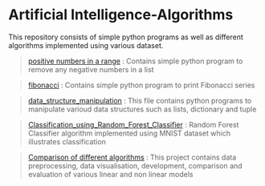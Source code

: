 # Artificial Intelligence-Algorithms

This repository consists of simple python programs as well as different algorithms implemented using various dataset.

> [positive numbers in a range](https://github.com/philo-shoby/AI-Algorithms/blob/master/positive%20numbers%20in%20a%20range) : Contains simple python program to remove any negative numbers in a list

> [fibonacci](https://github.com/philo-shoby/AI-Algorithms/blob/master/fibonacci) : Contains simple python program to print Fibonacci series

> [data_structure_manipulation](https://github.com/philo-shoby/AI-Algorithms/blob/master/data_structure_manipulation.ipynb) : This file contains python programs to manipulate varioud data structures such as lists, dictionary and tuple

> [Classification_using_Random_Forest_Classifier](https://github.com/philo-shoby/AI-Algorithms/blob/master/Classification_using_Random_Forest_Classifier.ipynb) : Random Forest Classifier algorithm implemented using MNIST dataset which illustrates classification

> [Comparison of different algorithms](https://github.com/philo-shoby/AI-Algorithms/blob/master/Comparison_of_different_algorithms.ipynb) : This project contains data preprocessing, data visualisation, development, comparison and evaluation of various linear and non linear models 


